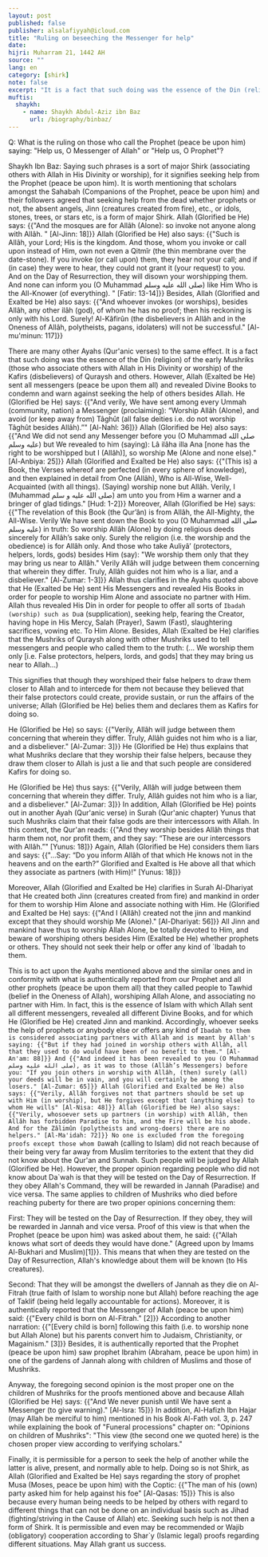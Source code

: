 ```yaml
---
layout: post
published: false
publisher: alsalafiyyah@icloud.com
title: "Ruling on beseeching the Messenger for help"
date: 
hijri: Muharram 21, 1442 AH
source: ""
lang: en
category: [shirk]
note: false
excerpt: "It is a fact that such doing was the essence of the Din (religion) of the early Mushriks (those who associate others with Allah in His Divinity or worship) of the Kafirs (disbelievers) of Quraysh and others."
muftis:
  shaykh: 
    - name: Shaykh Abdul-Aziz ibn Baz
      url: /biography/binbaz/
---
```


Q: What is the ruling on those who call the Prophet (peace be upon him) saying: "Help us, O Messenger of Allah" or "Help us, O Prophet"? 

Shaykh Ibn Baz: Saying such phrases is a sort of major Shirk (associating others with Allah in His Divinity or worship), for it signifies seeking help from the Prophet (peace be upon him). It is worth mentioning that scholars amongst the Sahabah (Companions of the Prophet, peace be upon him) and their followers agreed that seeking help from the dead whether prophets or not, the absent angels, Jinn (creatures created from fire), etc., or idols, stones, trees, or stars etc, is a form of major Shirk. Allah (Glorified be He) says: {{"And the mosques are for Allâh (Alone): so invoke not anyone along with Allâh. " [Al-Jinn: 18]}} Allah (Glorified be He) also says: {{"Such is Allâh, your Lord; His is the kingdom. And those, whom you invoke or call upon instead of Him, own not even a Qitmîr (the thin membrane over the date-stone). If you invoke (or call upon) them, they hear not your call; and if (in case) they were to hear, they could not grant it (your request) to you. And on the Day of Resurrection, they will disown your worshipping them. And none can inform you (O Muhammad صلى الله عليه وسلم) like Him Who is the All-Knower (of everything). " [Fatir: 13-14]}} Besides, Allah (Glorified and Exalted be He) also says: {{"And whoever invokes (or worships), besides Allâh, any other ilâh (god), of whom he has no proof; then his reckoning is only with his Lord. Surely! Al-Kâfirûn (the disbelievers in Allâh and in the Oneness of Allâh, polytheists, pagans, idolaters) will not be successful." [Al-mu'minun: 117]}}

There are many other Ayahs (Qur'anic verses) to the same effect. It is a fact that such doing was the essence of the Din (religion) of the early Mushriks (those who associate others with Allah in His Divinity or worship) of the Kafirs (disbelievers) of Quraysh and others. However, Allah (Exalted be He) sent all messengers (peace be upon them all) and revealed Divine Books to condemn and warn against seeking the help of others besides Allah. He (Glorified be He) says: {{"And verily, We have sent among every Ummah (community, nation) a Messenger (proclaiming): “Worship Allâh (Alone), and avoid (or keep away from) Tâghût (all false deities i.e. do not worship Tâghût besides Allâh).”" [Al-Nahl: 36]}}  Allah (Glorified be He) also says: {{"And We did not send any Messenger before you (O Muhammad صلى الله عليه وسلم) but We revealed to him (saying): Lâ ilâha illa Ana [none has the right to be worshipped but I (Allâh)], so worship Me (Alone and none else)." [Al-Anbiya: 25]}} Allah (Glorified and Exalted be He) also says: {{"(This is) a Book, the Verses whereof are perfected (in every sphere of knowledge), and then explained in detail from One (Allâh), Who is All-Wise, Well-Acquainted (with all things). (Saying) worship none but Allâh. Verily, I (Muhammad صلى الله عليه و سلم) am unto you from Him a warner and a bringer of glad tidings." [Hud: 1-2]}} Moreover, Allah (Glorified be He) says: {{"The revelation of this Book (the Qur’ân) is from Allâh, the All-Mighty, the All-Wise. Verily We have sent down the Book to you (O Muhammad صلى الله عليه وسلم) in truth: So worship Allâh (Alone) by doing religious deeds sincerely for Allâh’s sake only. Surely the religion (i.e. the worship and the obedience) is for Allâh only. And those who take Auliyâ’ (protectors, helpers, lords, gods) besides Him (say): "We worship them only that they may bring us near to Allâh." Verily Allâh will judge between them concerning that wherein they differ. Truly, Allâh guides not him who is a liar, and a disbeliever." [Al-Zumar: 1-3]}} Allah thus clarifies in the Ayahs quoted above that He (Exalted be He) sent His Messengers and revealed His Books in order for people to worship Him Alone and associate no partner with Him. Allah thus revealed His Din in order for people to offer all sorts of `Ibadah (worship) such as Du`a (supplication), seeking help, fearing the Creator, having hope in His Mercy, Salah (Prayer), Sawm (Fast), slaughtering sacrifices, vowing etc. To Him Alone. Besides, Allah (Exalted be He) clarifies that the Mushriks of Quraysh along with other Mushriks used to tell messengers and people who called them to the truth: (... We worship them only [i.e. False protectors, helpers, lords, and gods] that they may bring us near to Allah...)

This signifies that though they worshiped their false helpers to draw them closer to Allah and to intercede for them not because they believed that their false protectors could create, provide sustain, or run the affairs of the universe; Allah (Glorified be He) belies them and declares them as Kafirs for doing so. 

He (Glorified be He) so says: {{"Verily, Allâh will judge between them concerning that wherein they differ. Truly, Allâh guides not him who is a liar, and a disbeliever." [Al-Zumar: 3]}} He (Glorified be He) thus explains that what Mushriks declare that they worship their false helpers, because they draw them closer to Allah is just a lie and that such people are considered Kafirs for doing so. 

He (Glorified be He) thus says: {{"Verily, Allâh will judge between them concerning that wherein they differ. Truly, Allâh guides not him who is a liar, and a disbeliever." [Al-Zumar: 3]}} In addition, Allah (Glorified be He) points out in another Ayah (Qur'anic verse) in Surah (Qur'anic chapter) Yunus that such Mushriks claim that their false gods are their intercessors with Allah. In this context, the Qur'an reads: {{"And they worship besides Allâh things that harm them not, nor profit them, and they say: “These are our intercessors with Allâh.”" [Yunus: 18]}} Again, Allah (Glorified be He) considers them liars and says: {{"...Say: “Do you inform Allâh of that which He knows not in the heavens and on the earth?” Glorified and Exalted is He above all that which they associate as partners (with Him)!" [Yunus: 18]}}

Moreover, Allah (Glorified and Exalted be He) clarifies in Surah Al-Dhariyat that He created both Jinn (creatures created from fire) and mankind in order for them to worship Him Alone and associate nothing with Him. He (Glorified and Exalted be He) says: {{"And I (Allâh) created not the jinn and mankind except that they should worship Me (Alone)." [Al-Dhariyat: 56]}} All Jinn and mankind have thus to worship Allah Alone, be totally devoted to Him, and beware of worshiping others besides Him (Exalted be He) whether prophets or others. They should not seek their help or offer any kind of `Ibadah to them.

This is to act upon the Ayahs mentioned above and the similar ones and in conformity with what is authentically reported from our Prophet and all other prophets (peace be upon them all) that they called people to Tawhid (belief in the Oneness of Allah), worshiping Allah Alone, and associating no partner with Him. In fact, this is the essence of Islam with which Allah sent all different messengers, revealed all different Divine Books, and for which He (Glorified be He) created Jinn and mankind. Accordingly, whoever seeks the help of prophets or anybody else or offers any kind of `Ibadah to them is considered associating partners with Allah and is meant by Allah's saying: {{"But if they had joined in worship others with Allâh, all that they used to do would have been of no benefit to them." [Al-An'am: 88]}} And {{"And indeed it has been revealed to you (O Muhammad صلى الله عليه وسلم), as it was to those (Allâh’s Messengers) before you: "If you join others in worship with Allâh, (then) surely (all) your deeds will be in vain, and you will certainly be among the losers." [Al-Zumar: 65]}} Allah (Glorified and Exalted be He) also says: {{"Verily, Allâh forgives not that partners should be set up with Him (in worship), but He forgives except that (anything else) to whom He wills" [Al-Nisa: 48]}} Allah (Glorified be He) also says: {{"Verily, whosoever sets up partners (in worship) with Allâh, then Allâh has forbidden Paradise to him, and the Fire will be his abode. And for the Zâlimûn (polytheists and wrong-doers) there are no helpers." [Al-Ma'idah: 72]}} No one is excluded from the foregoing proofs except those whom Da`wah (calling to Islam) did not reach because of their being very far away from Muslim territories to the extent that they did not know about the Qur'an and Sunnah. Such people will be judged by Allah (Glorified be He). However, the proper opinion regarding people who did not know about Da`wah is that they will be tested on the Day of Resurrection. If they obey Allah's Command, they will be rewarded in Jannah (Paradise) and vice versa. The same applies to children of Mushriks who died before reaching puberty for there are two proper opinions concerning them:

First: They will be tested on the Day of Resurrection. If they obey, they will be rewarded in Jannah and vice versa. Proof of this view is that when the Prophet (peace be upon him) was asked about them, he said: {{"Allah knows what sort of deeds they would have done." (Agreed upon by Imams Al-Bukhari and Muslim)[1]}}. This means that when they are tested on the Day of Resurrection, Allah's knowledge about them will be known (to His creatures).

Second: That they will be amongst the dwellers of Jannah as they die on Al-Fitrah (true faith of Islam to worship none but Allah) before reaching the age of Taklif (being held legally accountable for actions). Moreover, it is authentically reported that the Messenger of Allah (peace be upon him) said: {{"Every child is born on Al-Fitrah." [2]}} According to another narration: {{"[Every child is born] following this faith (i.e. to worship none but Allah Alone) but his parents convert him to Judaism, Christianity, or Magainism." [3]}} Besides, it is authentically reported that the Prophet (peace be upon him) saw prophet Ibrahim (Abraham, peace be upon him) in one of the gardens of Jannah along with children of Muslims and those of Mushriks.

Anyway, the foregoing second opinion is the most proper one on the children of Mushriks for the proofs mentioned above and because Allah (Glorified be He) says: {{"And We never punish until We have sent a Messenger (to give warning)." [Al-Isra: 15]}} In addition, Al-Hafizh Ibn Hajar (may Allah be merciful to him) mentioned in his Book Al-Fath vol. 3, p. 247 while explaining the book of "Funeral processions" chapter on: "Opinions on children of Mushriks": "This view (the second one we quoted here) is the chosen proper view according to verifying scholars."

Finally, it is permissible for a person to seek the help of another while the latter is alive, present, and normally able to help. Doing so is not Shirk, as Allah (Glorified and Exalted be He) says regarding the story of prophet Musa (Moses, peace be upon him) with the Coptic: {{"The man of his (own) party asked him for help against his foe" [Al-Qasas: 15]}} This is also because every human being needs to be helped by others with regard to different things that can not be done on an individual basis such as Jihad (fighting/striving in the Cause of Allah) etc. Seeking such help is not then a form of Shirk. It is permissible and even may be recommended or Wajib (obligatory) cooperation according to Shar`y (Islamic legal) proofs regarding different situations. May Allah grant us success. 
